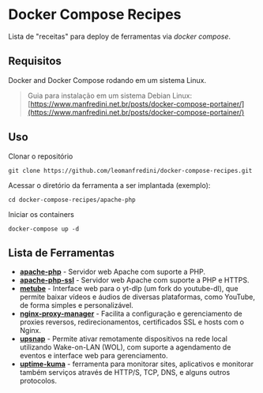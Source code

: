 # Docker Compose Recipes

Lista de "receitas" para deploy de ferramentas via *docker compose*.

## Requisitos

Docker and Docker Compose rodando em um sistema Linux.

> Guia para instalação em um sistema Debian Linux: [https://www.manfredini.net.br/posts/docker-compose-portainer/](https://www.manfredini.net.br/posts/docker-compose-portainer/)

## Uso

Clonar o repositório
```
git clone https://github.com/leomanfredini/docker-compose-recipes.git
```

Acessar o diretório da ferramenta a ser implantada (exemplo):
```
cd docker-compose-recipes/apache-php
```

Iniciar os containers
```
docker-compose up -d
```

## Lista de Ferramentas


* [**apache-php**](https://github.com/leomanfredini/docker-compose-recipes/tree/main/apache-php) - Servidor web Apache com suporte a PHP.
* [**apache-php-ssl**](https://github.com/leomanfredini/docker-compose-recipes/tree/main/apache-php-ssl) - Servidor web Apache com suporte a PHP e HTTPS.
* [**metube**](https://github.com/leomanfredini/docker-compose-recipes/tree/main/metube) - Interface web para o yt-dlp (um fork do youtube-dl), que permite baixar vídeos e áudios de diversas plataformas, como YouTube, de forma simples e personalizável.
* [**nginx-proxy-manager**](https://github.com/leomanfredini/docker-compose-recipes/tree/main/nginx-proxy-manager) - Facilita a configuração e gerenciamento de proxies reversos, redirecionamentos, certificados SSL e hosts com o Nginx. 
* [**upsnap**](https://github.com/leomanfredini/docker-compose-recipes/tree/main/upsnap) - Permite ativar remotamente dispositivos na rede local utilizando Wake-on-LAN (WOL), com suporte a agendamento de eventos e interface web para gerenciamento.
* [**uptime-kuma**](https://github.com/leomanfredini/docker-compose-recipes/tree/main/uptime-kuma) - ferramenta para monitorar sites, aplicativos e monitorar também serviços através de HTTP/S, TCP, DNS, e alguns outros protocolos.


